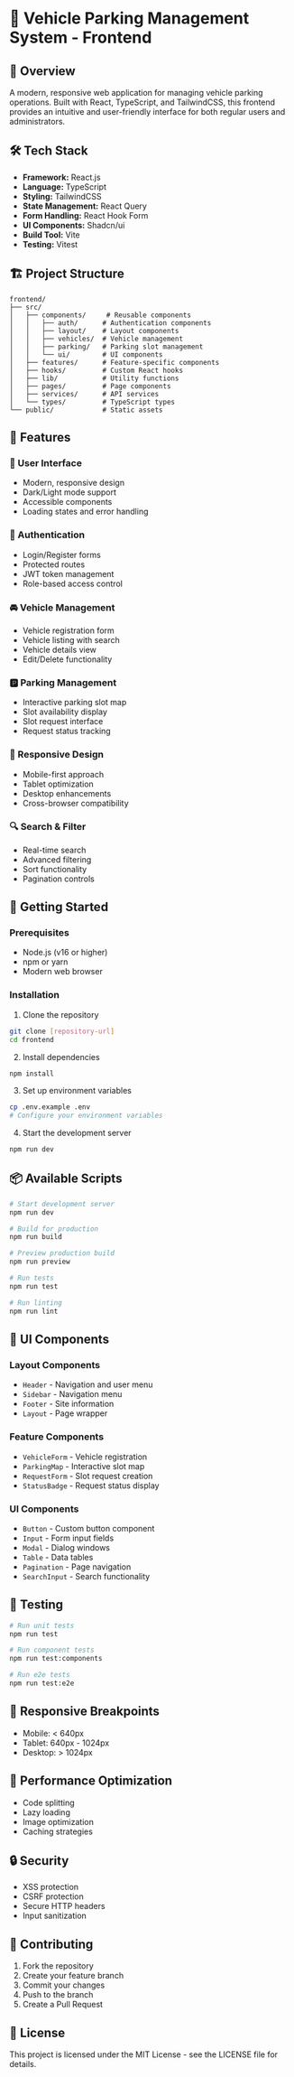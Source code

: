 # 🚗 Vehicle Parking Management System - Frontend

## 📝 Overview
A modern, responsive web application for managing vehicle parking operations. Built with React, TypeScript, and TailwindCSS, this frontend provides an intuitive and user-friendly interface for both regular users and administrators.

## 🛠 Tech Stack
- **Framework:** React.js
- **Language:** TypeScript
- **Styling:** TailwindCSS
- **State Management:** React Query
- **Form Handling:** React Hook Form
- **UI Components:** Shadcn/ui
- **Build Tool:** Vite
- **Testing:** Vitest

## 🏗 Project Structure
```
frontend/
├── src/
│   ├── components/     # Reusable components
│   │   ├── auth/      # Authentication components
│   │   ├── layout/    # Layout components
│   │   ├── vehicles/  # Vehicle management
│   │   ├── parking/   # Parking slot management
│   │   └── ui/        # UI components
│   ├── features/      # Feature-specific components
│   ├── hooks/         # Custom React hooks
│   ├── lib/           # Utility functions
│   ├── pages/         # Page components
│   ├── services/      # API services
│   └── types/         # TypeScript types
└── public/            # Static assets
```

## 🚀 Features

### 👥 User Interface
- Modern, responsive design
- Dark/Light mode support
- Accessible components
- Loading states and error handling

### 🔐 Authentication
- Login/Register forms
- Protected routes
- JWT token management
- Role-based access control

### 🚘 Vehicle Management
- Vehicle registration form
- Vehicle listing with search
- Vehicle details view
- Edit/Delete functionality

### 🅿️ Parking Management
- Interactive parking slot map
- Slot availability display
- Slot request interface
- Request status tracking

### 📱 Responsive Design
- Mobile-first approach
- Tablet optimization
- Desktop enhancements
- Cross-browser compatibility

### 🔍 Search & Filter
- Real-time search
- Advanced filtering
- Sort functionality
- Pagination controls

## 🚀 Getting Started

### Prerequisites
- Node.js (v16 or higher)
- npm or yarn
- Modern web browser

### Installation
1. Clone the repository
```bash
git clone [repository-url]
cd frontend
```

2. Install dependencies
```bash
npm install
```

3. Set up environment variables
```bash
cp .env.example .env
# Configure your environment variables
```

4. Start the development server
```bash
npm run dev
```

## 📦 Available Scripts

```bash
# Start development server
npm run dev

# Build for production
npm run build

# Preview production build
npm run preview

# Run tests
npm run test

# Run linting
npm run lint
```

## 🎨 UI Components

### Layout Components
- `Header` - Navigation and user menu
- `Sidebar` - Navigation menu
- `Footer` - Site information
- `Layout` - Page wrapper

### Feature Components
- `VehicleForm` - Vehicle registration
- `ParkingMap` - Interactive slot map
- `RequestForm` - Slot request creation
- `StatusBadge` - Request status display

### UI Components
- `Button` - Custom button component
- `Input` - Form input fields
- `Modal` - Dialog windows
- `Table` - Data tables
- `Pagination` - Page navigation
- `SearchInput` - Search functionality

## 🧪 Testing
```bash
# Run unit tests
npm run test

# Run component tests
npm run test:components

# Run e2e tests
npm run test:e2e
```

## 📱 Responsive Breakpoints
- Mobile: < 640px
- Tablet: 640px - 1024px
- Desktop: > 1024px

## 🎯 Performance Optimization
- Code splitting
- Lazy loading
- Image optimization
- Caching strategies

## 🔒 Security
- XSS protection
- CSRF protection
- Secure HTTP headers
- Input sanitization

## 🤝 Contributing
1. Fork the repository
2. Create your feature branch
3. Commit your changes
4. Push to the branch
5. Create a Pull Request

## 📄 License
This project is licensed under the MIT License - see the LICENSE file for details.
